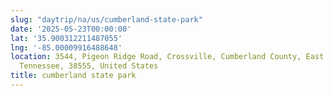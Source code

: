 ```yaml
---
slug: "daytrip/na/us/cumberland-state-park"
date: '2025-05-23T00:00:00'
lat: '35.900312211487055'
lng: '-85.00009916488648'
location: 3544, Pigeon Ridge Road, Crossville, Cumberland County, East Tennessee,
  Tennessee, 38555, United States
title: cumberland state park
---
```



